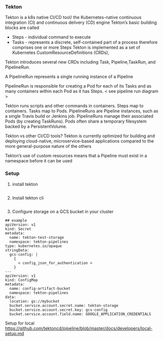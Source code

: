 ### Tekton

Tekton is a k8s native CI/CD tool/ the Kubernetes-native continuous integration (CI) and
continuous delivery (CD) engine
Tekton’s basic building blocks are called
 - Steps -  individual command to execute
 - Tasks - represents a discrete, self-contained part of a process therefore comprises one or more Steps
Tekton is implemented as a set of Kubernetes CustomResourceDefinitions (CRDs),

Tekton introduces several new CRDs including Task, Pipeline,TaskRun, and PipelineRun.

A PipelineRun represents a single running instance of a Pipeline

PipelineRun is responsible for creating a Pod for each of its Tasks and as many containers within each Pod as
it has Steps. < see pipeline run diagram >


Tekton runs scripts and other commands in containers.
Steps map to containers.
Tasks map to Pods.
PipelineRuns are Pipeline instances, such as a single Travis build or Jenkins job.
PipelineRuns manage their associated Pods (by creating TaskRuns).
Pods often share a temporary filesystem backed by a PersistentVolume.

Tekton vs other CI/CD tools? Tekton is currently optimized for building and deploying cloud-native, microservice-based
applications compared to the more general-purpose nature of the others

Tekton’s use of custom resources means that a Pipeline must exist in a namespace before it can be used

### Setup
1. install tekton
```kubectl apply --filename https://storage.googleapis.com/tekton-releases/pipeline/latest/release.yaml
```
2. Install tekton cli

```brew install tektoncd-cli
```
3. Configure storage on a GCS bucket in your cluster
```
## example
apiVersion: v1
kind: Secret
metadata:
  name: tekton-test-storage
  namespace: tekton-pipelines
type: kubernetes.io/opaque
stringData:
  gcs-config: |
    {
      < config_json_for_authentication >
    }
---
apiVersion: v1
kind: ConfigMap
metadata:
  name: config-artifact-bucket
  namespace: tekton-pipelines
data:
  location: gs://mybucket
  bucket.service.account.secret.name: tekton-storage
  bucket.service.account.secret.key: gcs-config
  bucket.service.account.field.name: GOOGLE_APPLICATION_CREDENTIALS
```

Setup for local
https://github.com/tektoncd/pipeline/blob/master/docs/developers/local-setup.md
